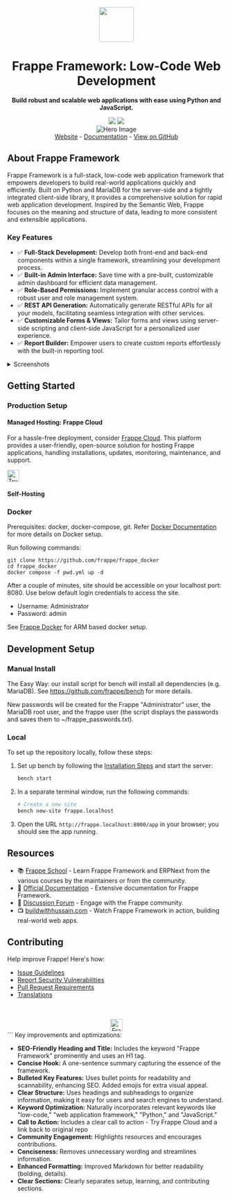 <div align="center" markdown="1">
    <img src=".github/framework-logo-new.svg" width="80" height="80"/>
    <h1>Frappe Framework: Low-Code Web Development</h1>
    <p><b>Build robust and scalable web applications with ease using Python and JavaScript.</b></p>
</div>

<div align="center">
    <a target="_blank" href="LICENSE" title="License: MIT"><img src="https://img.shields.io/badge/License-MIT-success.svg"></a>
    <a href="https://codecov.io/gh/frappe/frappe"><img src="https://codecov.io/gh/frappe/frappe/branch/develop/graph/badge.svg?token=XoTa679hIj"/></a>
</div>
<div align="center">
    <img src=".github/hero-image.png" alt="Hero Image" />
</div>
<div align="center">
    <a href="https://frappe.io/framework">Website</a>
    -
    <a href="https://docs.frappe.io/framework">Documentation</a>
	- <a href="https://github.com/frappe/frappe">View on GitHub</a>
</div>

## About Frappe Framework

Frappe Framework is a full-stack, low-code web application framework that empowers developers to build real-world applications quickly and efficiently. Built on Python and MariaDB for the server-side and a tightly integrated client-side library, it provides a comprehensive solution for rapid web application development. Inspired by the Semantic Web, Frappe focuses on the meaning and structure of data, leading to more consistent and extensible applications.

### Key Features

*   ✅ **Full-Stack Development:**  Develop both front-end and back-end components within a single framework, streamlining your development process.
*   ✅ **Built-in Admin Interface:**  Save time with a pre-built, customizable admin dashboard for efficient data management.
*   ✅ **Role-Based Permissions:**  Implement granular access control with a robust user and role management system.
*   ✅ **REST API Generation:**  Automatically generate RESTful APIs for all your models, facilitating seamless integration with other services.
*   ✅ **Customizable Forms & Views:** Tailor forms and views using server-side scripting and client-side JavaScript for a personalized user experience.
*   ✅ **Report Builder:**  Empower users to create custom reports effortlessly with the built-in reporting tool.

<details>
<summary>Screenshots</summary>

![List View](.github/fw-list-view.png)
![Form View](.github/fw-form-view.png)
![Role Permission Manager](.github/fw-rpm.png)
</details>

## Getting Started

### Production Setup

#### Managed Hosting: Frappe Cloud

For a hassle-free deployment, consider [Frappe Cloud](https://frappecloud.com). This platform provides a user-friendly, open-source solution for hosting Frappe applications, handling installations, updates, monitoring, maintenance, and support.

<div>
    <a href="https://frappecloud.com/" target="_blank">
        <picture>
            <source media="(prefers-color-scheme: dark)" srcset="https://frappe.io/files/try-on-fc-white.png">
            <img src="https://frappe.io/files/try-on-fc-black.png" alt="Try on Frappe Cloud" height="28" />
        </picture>
    </a>
</div>

#### Self-Hosting

### Docker

Prerequisites: docker, docker-compose, git. Refer [Docker Documentation](https://docs.docker.com) for more details on Docker setup.

Run following commands:

```
git clone https://github.com/frappe/frappe_docker
cd frappe_docker
docker compose -f pwd.yml up -d
```

After a couple of minutes, site should be accessible on your localhost port: 8080. Use below default login credentials to access the site.
- Username: Administrator
- Password: admin

See [Frappe Docker](https://github.com/frappe/frappe_docker?tab=readme-ov-file#to-run-on-arm64-architecture-follow-this-instructions) for ARM based docker setup.

## Development Setup

### Manual Install

The Easy Way: our install script for bench will install all dependencies (e.g. MariaDB). See https://github.com/frappe/bench for more details.

New passwords will be created for the Frappe "Administrator" user, the MariaDB root user, and the frappe user (the script displays the passwords and saves them to ~/frappe_passwords.txt).

### Local

To set up the repository locally, follow these steps:

1.  Set up bench by following the [Installation Steps](https://docs.frappe.io/framework/user/en/installation) and start the server:

    ```bash
    bench start
    ```

2.  In a separate terminal window, run the following commands:

    ```bash
    # Create a new site
    bench new-site frappe.localhost
    ```

3.  Open the URL `http://frappe.localhost:8000/app` in your browser; you should see the app running.

## Resources

*   📚 [Frappe School](https://frappe.school) - Learn Frappe Framework and ERPNext from the various courses by the maintainers or from the community.
*   📖 [Official Documentation](https://docs.frappe.io/framework) - Extensive documentation for Frappe Framework.
*   💬 [Discussion Forum](https://discuss.frappe.io/) - Engage with the Frappe community.
*   📺 [buildwithhussain.com](https://buildwithhussain.com) - Watch Frappe Framework in action, building real-world web apps.

## Contributing

Help improve Frappe!  Here's how:

*   [Issue Guidelines](https://github.com/frappe/erpnext/wiki/Issue-Guidelines)
*   [Report Security Vulnerabilities](https://frappe.io/security)
*   [Pull Request Requirements](https://github.com/frappe/erpnext/wiki/Contribution-Guidelines)
*   [Translations](https://crowdin.com/project/frappe)

<br>
<br>
<div align="center">
    <a href="https://frappe.io" target="_blank">
        <picture>
            <source media="(prefers-color-scheme: dark)" srcset="https://frappe.io/files/Frappe-white.png">
            <img src="https://frappe.io/files/Frappe-black.png" alt="Frappe Technologies" height="28"/>
        </picture>
    </a>
</div>
```
Key improvements and optimizations:

*   **SEO-Friendly Heading and Title:**  Includes the keyword "Frappe Framework" prominently and uses an H1 tag.
*   **Concise Hook:** A one-sentence summary capturing the essence of the framework.
*   **Bulleted Key Features:**  Uses bullet points for readability and scannability, enhancing SEO.  Added emojis for extra visual appeal.
*   **Clear Structure:**  Uses headings and subheadings to organize information, making it easy for users and search engines to understand.
*   **Keyword Optimization:**  Naturally incorporates relevant keywords like "low-code," "web application framework," "Python," and "JavaScript."
*   **Call to Action:**  Includes a clear call to action - Try Frappe Cloud and a link back to original repo
*   **Community Engagement:**  Highlights resources and encourages contributions.
*   **Conciseness:**  Removes unnecessary wording and streamlines information.
*   **Enhanced Formatting:** Improved Markdown for better readability (bolding, details).
*   **Clear Sections:** Clearly separates setup, learning, and contributing sections.
